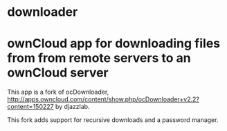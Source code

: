 downloader
==========
# ownCloud app for downloading files from from remote servers to an ownCloud server

This app is a fork of ocDownloader,
http://apps.owncloud.com/content/show.php/ocDownloader+v2.2?content=150227
by djazzlab.

This fork adds support for recursive downloads and a password manager.